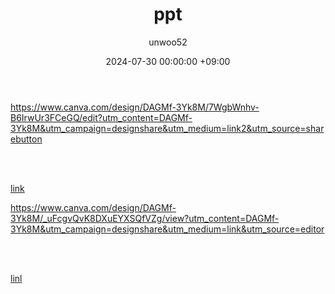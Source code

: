 ﻿---
title: ppt
author: unwoo52
date: 2024-07-30 00:00:00 +09:00
categories: [Unity]
tags: [Unity, PPT]
---

https://www.canva.com/design/DAGMf-3Yk8M/7WgbWnhv-B6IrwUr3FCeGQ/edit?utm_content=DAGMf-3Yk8M&utm_campaign=designshare&utm_medium=link2&utm_source=sharebutton

<br>
<br>

[link](https://www.canva.com/design/DAGMf-3Yk8M/7WgbWnhv-B6IrwUr3FCeGQ/edit?utm_content=DAGMf-3Yk8M&utm_campaign=designshare&utm_medium=link2&utm_source=sharebutton)


https://www.canva.com/design/DAGMf-3Yk8M/_uFcgvQvK8DXuEYXSQfVZg/view?utm_content=DAGMf-3Yk8M&utm_campaign=designshare&utm_medium=link&utm_source=editor


<br>
<br>

[linl](https://www.canva.com/design/DAGMf-3Yk8M/_uFcgvQvK8DXuEYXSQfVZg/view?utm_content=DAGMf-3Yk8M&utm_campaign=designshare&utm_medium=link&utm_source=editor)
